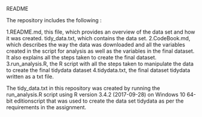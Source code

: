 README

The repository includes the following :

1.README.md, this file, which provides an overview of the data set and how it was created.
tidy_data.txt, which contains the data set.
2.CodeBook.md,  which describes the way the data was downloaded and all the variables created in the script for analysis as well as the variables in the final dataset. It also explains all the steps taken to create the final dataset. 
3.run_analysis.R, the R script with all the steps taken to manipulate the data to create the final tidydata dataset
4.tidydata.txt, the final dataset tidydata written as a txt file.


The tidy_data.txt in this repository was created by running the run_analysis.R script using R version 3.4.2 (2017-09-28) on Windows 10 64-bit editionscript that was used to create the data set tidydata as per the requirements in the assignment.
